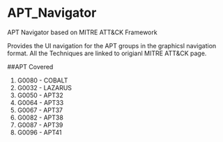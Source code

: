# APT_Navigator
APT Navigator based on MITRE ATT&amp;CK Framework

Provides the UI navigation for the APT groups in the graphicsl navigation format. All the Techniques are linked to origianl MITRE ATT&CK page.

##APT Covered
1. G0080 - COBALT
2. G0032 - LAZARUS
3. G0050 - APT32
4. G0064 - APT33
5. G0067 - APT37
6. G0082 - APT38
7. G0087 - APT39
8. G0096 - APT41
